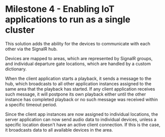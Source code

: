# Milestone 4 - Enabling IoT applications to run as a single cluster

This solution adds the ability for the devices to communicate with each other via the SignalR hub.

Devices are mapped to areas, which are represented by SignalR groups, and individual departure gate locations, which are handled by a custom dictionary.

When the client application starts a playback, it sends a message to the hub, which broadcasts to all other application instances assigned to the same area that the playback has started. If any client application receives such message, it will postpone its own playback either until the other instance has completed playback or no such message was received within a specific timeout period.

Since the client app instances are now assigned to individual locations, the server application can now send audio data to individual devices, unless a specific location doesn't have an active client connection. If this is the case, it broadcasts data to all available devices in the area.